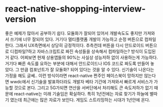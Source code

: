 # react-native-shopping-interview-version

좋은 예제가 많아서 공부하기 쉽다. 모듈화가 잘되어 있어서 개발속도도 좋지만 가져와서 쓰기에 너무 잘되어 있다. 거기다 멀티플랫폼 개발이 가능하고 순정 버튼으로 컴파일 한다. 그래서 UX측면에서 상당히 긍정적이다. 추측컨데 버튼을 다시 안드로이드 버튼으로 디컴파일?하고 자바스크립트로 짜진 속성들을 상속해서 컴파일하는?  방식이 도입된거 같다. 어찌보면 현재 상용앱들의 90%는 사실상 성능저하 없이 사용하는게 가능하다. 거기다 빠른 속도를 요하는 부분에 대해서 안드로이드나 IOS 코드로 짜도록 만들어 놓았다. 그 만큼 컴포넌트가 잘 모듈화? 되어 있다는 것을 알 수 있다. 신기술이 나온다는 가정을 해도 글쎄.. 이런 방식이라면 react-native 쩐주인 페이스북이 망하지만 않는다면 wwdc에서 신기술을 발표하더라도 개발자 베타 기간에 가져와서 빠르게 서비스가 가능할 것으로 본다. 그리고 5G가되면 연산을 서버단에서 처리해도 큰 속도저하가 없기 때문에 react-native는 미래 기술임은 확실하다. 특히 1년전에는 자료 찾기가 하늘에 별따기 였는데 최근에는 많은 자료가 보인다. 게임도 스트리밍하는 시대가 1년안에 온다.
